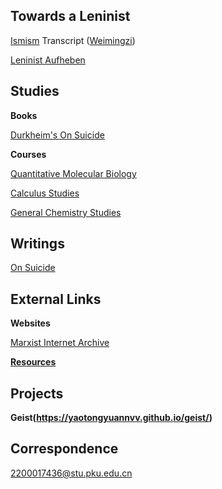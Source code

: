 ## Towards a Leninist

[Ismism](https://geist-gespenst.notion.site/geist-gespenst/Ismism-Learning-Programme-420f37037481476d824679228f3c2c12) Transcript ([Weimingzi](https://space.bilibili.com/23191782))

[Leninist Aufheben](https://yaotongyuannvv.github.io/lenauf/)

## Studies

**Books**

[Durkheim's On Suicide](https://geist-gespenst.notion.site/Durkheim-s-On-Suicide-9d9b90ee8d1f468a855aae7afcc4061b)

**Courses**

[Quantitative Molecular Biology](https://geist-gespenst.notion.site/QMB-Notes-556ecd2f1f6b465884a632557bee6762)

[Calculus Studies](https://geist-gespenst.notion.site/Calculus-Studies-1d1d2654a455413e941c34df86d12b88)

[General Chemistry Studies](https://geist-gespenst.notion.site/General-Chemistry-Studies-0f4abacfe9cc405ba319c1d57a5c3cf7)

## Writings

[On Suicide](https://yaotongyuannvv.github.io/highschool/)

## External Links

**Websites**

[Marxist Internet Archive](https://www.marxists.org/index.htm)

**[Resources](https://yaotongyuannvv.github.io/resources/)**

## Projects

**Geist(https://yaotongyuannvv.github.io/geist/)**

## Correspondence

2200017436@stu.pku.edu.cn
